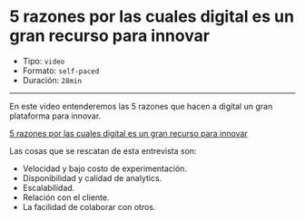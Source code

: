 # 5 razones por las cuales digital es un gran recurso para innovar

* Tipo: `video`
* Formato: `self-paced`
* Duración: `28min`

***

En este video entenderemos las 5 razones que hacen a digital un gran 
plataforma para innovar.

[5 razones por las cuales digital es un gran recurso para innovar](https://www.useloom.com/share/6b35e6e2402c46299f21550fc8c8ce13)

Las cosas que se rescatan de esta entrevista son:

* Velocidad y bajo costo de experimentación.
* Disponibilidad y calidad de analytics.
* Escalabilidad.
* Relación con el cliente.
* La facilidad de colaborar con otros.
